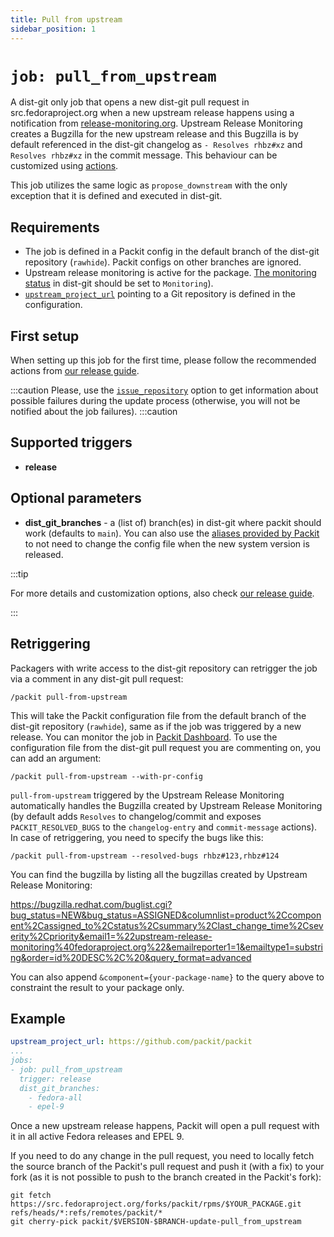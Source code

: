 ```yaml
---
title: Pull from upstream
sidebar_position: 1
---
```


# `job: pull_from_upstream`

A dist-git only job that opens a new dist-git pull request in
src.fedoraproject.org when a new upstream release happens using a notification
from [release-monitoring.org](https://release-monitoring.org/). Upstream Release Monitoring creates a Bugzilla
for the new upstream release and this Bugzilla is by default referenced in the dist-git changelog as
`- Resolves rhbz#xz` and `Resolves rhbz#xz` in the commit message. This behaviour can be customized
using [actions](/docs/configuration/actions#syncing-the-release).

This job utilizes the same logic as `propose_downstream` with the only
exception that it is defined and executed in dist-git.

## Requirements

* The job is defined in a Packit config in the default branch of the dist-git
  repository (`rawhide`). Packit configs on other branches are ignored.
* Upstream release monitoring is active for the package. [The monitoring
  status](https://docs.fedoraproject.org/en-US/package-maintainers/Upstream_Release_Monitoring/)
  in dist-git should be set to `Monitoring`).
* [`upstream_project_url`](/docs/configuration#upstream_project_url) pointing to a Git repository is defined in the configuration.

## First setup
When setting up this job for the first time, please follow the recommended actions from 
[our release guide](/docs/fedora-releases-guide#first-setup).

:::caution
Please, use the [`issue_repository`](/docs/configuration#issue_repository) option to get information about
possible failures during the update process (otherwise, you will not be notified about the job failures).
:::caution


## Supported triggers

* **release**


## Optional parameters

* **dist_git_branches** - a (list of) branch(es) in dist-git where packit should work (defaults to `main`).
  You can also use the [aliases provided by Packit](/docs/configuration#aliases)
  to not need to change the config file when the new system version is released.

:::tip 

For more details and customization options, also check 
[our release guide](/docs/fedora-releases-guide#pull-from-upstream-job).

:::


## Retriggering
Packagers with write access to the dist-git repository can retrigger the job
via a comment in any dist-git pull request:

    /packit pull-from-upstream

This will take the Packit configuration file from the default branch of the dist-git
  repository (`rawhide`), same as if the job was triggered by a new release. 
You can monitor the job in [Packit Dashboard](https://dashboard.packit.dev/jobs/pull-from-upstreams).
To use the configuration file from the dist-git pull request you are commenting on, you can add an argument:

    /packit pull-from-upstream --with-pr-config


`pull-from-upstream` triggered by the Upstream Release Monitoring automatically handles the Bugzilla created by Upstream
Release Monitoring (by default adds `Resolves` to changelog/commit and exposes `PACKIT_RESOLVED_BUGS` to the `changelog-entry` and `commit-message`
actions). In case of retriggering, you need to specify the bugs like this:

    /packit pull-from-upstream --resolved-bugs rhbz#123,rhbz#124

You can find the bugzilla by listing all the bugzillas created by Upstream Release Monitoring:

https://bugzilla.redhat.com/buglist.cgi?bug_status=NEW&bug_status=ASSIGNED&columnlist=product%2Ccomponent%2Cassigned_to%2Cstatus%2Csummary%2Clast_change_time%2Cseverity%2Cpriority&email1=%22upstream-release-monitoring%40fedoraproject.org%22&emailreporter1=1&emailtype1=substring&order=id%20DESC%2C%20&query_format=advanced

You can also append `&component={your-package-name}` to the query above to constraint the result to your package only.

## Example

```yaml
upstream_project_url: https://github.com/packit/packit
...
jobs:
- job: pull_from_upstream
  trigger: release
  dist_git_branches:
    - fedora-all
    - epel-9
```

Once a new upstream release happens, Packit will open a pull request with it in
all active Fedora releases and EPEL 9.

If you need to do any change in the pull request, you need to locally fetch the source branch 
of the Packit's pull request and push it (with a fix) to your fork (as it is not possible to push to the branch 
created in the Packit's fork):

    git fetch https://src.fedoraproject.org/forks/packit/rpms/$YOUR_PACKAGE.git refs/heads/*:refs/remotes/packit/*
    git cherry-pick packit/$VERSION-$BRANCH-update-pull_from_upstream


